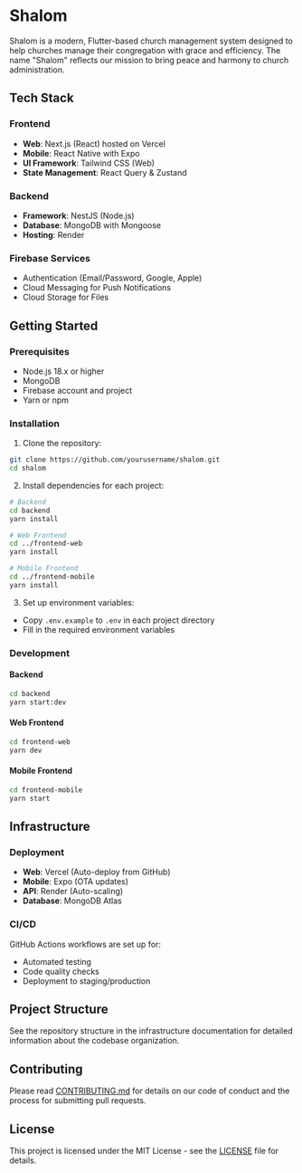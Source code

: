 # Shalom

Shalom is a modern, Flutter-based church management system designed to help churches manage their congregation with grace and efficiency. The name "Shalom" reflects our mission to bring peace and harmony to church administration.

## Tech Stack

### Frontend
- **Web**: Next.js (React) hosted on Vercel
- **Mobile**: React Native with Expo
- **UI Framework**: Tailwind CSS (Web)
- **State Management**: React Query & Zustand

### Backend
- **Framework**: NestJS (Node.js)
- **Database**: MongoDB with Mongoose
- **Hosting**: Render

### Firebase Services
- Authentication (Email/Password, Google, Apple)
- Cloud Messaging for Push Notifications
- Cloud Storage for Files

## Getting Started

### Prerequisites
- Node.js 18.x or higher
- MongoDB
- Firebase account and project
- Yarn or npm

### Installation

1. Clone the repository:
```bash
git clone https://github.com/yourusername/shalom.git
cd shalom
```

2. Install dependencies for each project:
```bash
# Backend
cd backend
yarn install

# Web Frontend
cd ../frontend-web
yarn install

# Mobile Frontend
cd ../frontend-mobile
yarn install
```

3. Set up environment variables:
- Copy `.env.example` to `.env` in each project directory
- Fill in the required environment variables

### Development

#### Backend
```bash
cd backend
yarn start:dev
```

#### Web Frontend
```bash
cd frontend-web
yarn dev
```

#### Mobile Frontend
```bash
cd frontend-mobile
yarn start
```

## Infrastructure

### Deployment
- **Web**: Vercel (Auto-deploy from GitHub)
- **Mobile**: Expo (OTA updates)
- **API**: Render (Auto-scaling)
- **Database**: MongoDB Atlas

### CI/CD
GitHub Actions workflows are set up for:
- Automated testing
- Code quality checks
- Deployment to staging/production

## Project Structure
See the repository structure in the infrastructure documentation for detailed information about the codebase organization.

## Contributing
Please read [CONTRIBUTING.md](CONTRIBUTING.md) for details on our code of conduct and the process for submitting pull requests.

## License
This project is licensed under the MIT License - see the [LICENSE](LICENSE) file for details.
